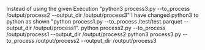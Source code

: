  Instead of using the given Execution "python3 process3.py --to_process /output/process2 --output_dir /output/process3" I have changed python3 to python as shown "python process1.py --to_process /test/test.parquet --output_dir /output/process1".
 python process2.py --to_process /output/process1 --output_dir /output/process2
 python3 process3.py --to_process /output/process2 --output_dir /output/process3

